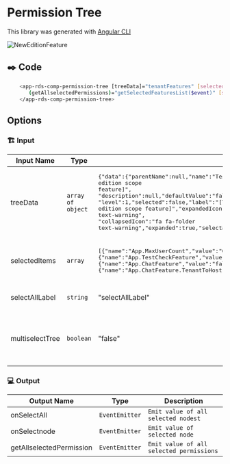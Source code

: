# Permission Tree

This library was generated with [Angular CLI](https://github.com/angular/angular-cli)

<p align="left">
<img src="../../../../../assets/NewEditionFeature.png" alt="NewEditionFeature"/>
<p/>

## ✒️ Code


```bash
    <app-rds-comp-permission-tree [treeData]="tenantFeatures" [selectedItems]="tenantFeatureValues"
       (getAllselectedPermissions)="getSelectedFeaturesList($event)" [selectAllLabel]="'Select Features'">
    </app-rds-comp-permission-tree>
```

## Options
### 🏗️ Input
<!-- prettier-ignore -->
| Input Name                  | Type                             |Example| Description                                                                  |
| --------------------------- | -------------------------------- |------------| ---------------------------------------------------------------------------- |
| treeData             | `array of object`        |<pre>{"data":{"parentName":null,"name":"TestEditionScopeFeature","displayName":"[Test edition scope feature]",<br>"description":null,"defaultValue":"false","inputType":{"name":"CHECKBOX","attributes":{},"validator":{"name":"BOOLEAN","attributes":{}}}},<br>"level":1,"selected":false,"label":"[Test edition scope feature]","expandedIcon":"fa fa-folder-open text-warning",<br>"collapsedIcon":"fa fa-folder text-warning","expanded":true,"selectable":true,"children":[]}]</pre>|Node for create the tree
| selectedItems      | `array`                          | <pre>[{"name":"App.MaxUserCount","value":"0"},{"name":"TestEditionScopeFeature","value":"false"},<br>{"name":"App.TestCheckFeature","value":"false"},{"name":"App.TestCheckFeature2","value":"true"},<br>{"name":"App.ChatFeature","value":"false"},{"name":"App.ChatFeature.TenantToTenant","value":"false"},<br>{"name":"App.ChatFeature.TenantToHost","value":"false"}]</pre>|For enable and desable the selected nodes|
| selectAllLabel               |  `string`                       | "selectAllLabel"|For specify the label for select All|
| multiselectTree              |  `boolean`                       | "false"|For specify the tree type(muti select or single select)|


### 💻 Output
| Output Name                 | Type          | Description                     |      
| --------------------------- | --------------|------------------|
| onSelectAll                 |  `EventEmitter`  | `Emit value of all selected nodest`  |
| onSelectnode                |  `EventEmitter`  | `Emit value of selected node`  |
| getAllselectedPermission    |  `EventEmitter`  | `Emit value of all selected permissions`  |
